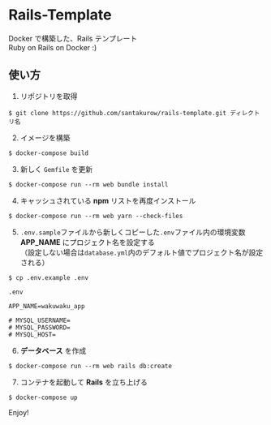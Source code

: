 # Rails-Template

Docker で構築した、Rails テンプレート  
Ruby on Rails on Docker :)

## 使い方

1. リポジトリを取得

```
$ git clone https://github.com/santakurow/rails-template.git ディレクトリ名
```

2. イメージを構築

```
$ docker-compose build
```

3. 新しく `Gemfile` を更新

```
$ docker-compose run --rm web bundle install
```

4. キャッシュされている **npm** リストを再度インストール

```
$ docker-compose run --rm web yarn --check-files
```

5. `.env.sample`ファイルから新しくコピーした`.env`ファイル内の環境変数 **APP_NAME** にプロジェクト名を設定する  
   （設定しない場合は`database.yml`内のデフォルト値でプロジェクト名が設定される）

```
$ cp .env.example .env
```

`.env`

```
APP_NAME=wakuwaku_app

# MYSQL_USERNAME=
# MYSQL_PASSWORD=
# MYSQL_HOST=
```

6. **データベース** を作成

```
$ docker-compose run --rm web rails db:create
```

7. コンテナを起動して **Rails** を立ち上げる

```
$ docker-compose up
```

Enjoy!
